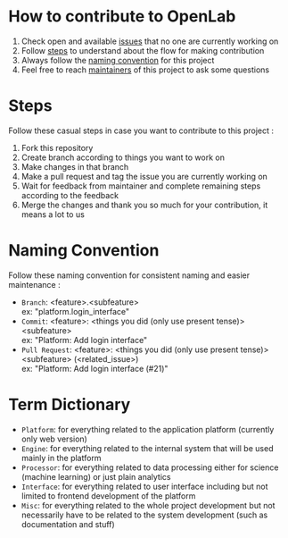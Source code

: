 # How to contribute to OpenLab

1. Check open and available [issues](https://github.com/Daskom-Lab/OpenLab/issues) that no one are currently working on
2. Follow [steps](#steps) to understand about the flow for making contribution
3. Always follow the [naming convention](#naming-convention) for this project
4. Feel free to reach [maintainers](https://github.com/Daskom-Lab/OpenLab/blob/main/MAINTAINERS.md) of this project to ask some questions

# Steps

Follow these casual steps in case you want to contribute to this project :
1. Fork this repository
2. Create branch according to things you want to work on
3. Make changes in that branch
4. Make a pull request and tag the issue you are currently working on
5. Wait for feedback from maintainer and complete remaining steps according to the feedback
6. Merge the changes and thank you so much for your contribution, it means a lot to us

# Naming Convention

Follow these naming convention for consistent naming and easier maintenance :  
- `Branch`: \<feature\>.\<subfeature\>  
        ex: "platform.login_interface"
- `Commit`: \<feature\>: \<things you did (only use present tense)\> \<subfeature\>  
        ex: "Platform: Add login interface"
- `Pull Request`: \<feature\>: \<things you did (only use present tense)\> \<subfeature\> (\<related_issue\>)  
              ex: "Platform: Add login interface (#21)"

# Term Dictionary

- `Platform`: for everything related to the application platform (currently only web version)
- `Engine`: for everything related to the internal system that will be used mainly in the platform
- `Processor`: for everything related to data processing either for science (machine learning) or just plain analytics
- `Interface`: for everything related to user interface including but not limited to frontend development of the platform
- `Misc`: for everything related to the whole project development but not necessarily have to be related to the system development (such as documentation and stuff)
